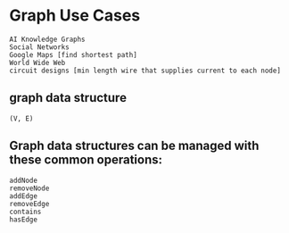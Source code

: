 # Graph Use Cases

    AI Knowledge Graphs
    Social Networks
    Google Maps [find shortest path]
    World Wide Web
    circuit designs [min length wire that supplies current to each node]

## graph data structure 

    (V, E)

## Graph data structures can be managed with these common operations:

    addNode 
    removeNode 
    addEdge 
    removeEdge 
    contains 
    hasEdge 

